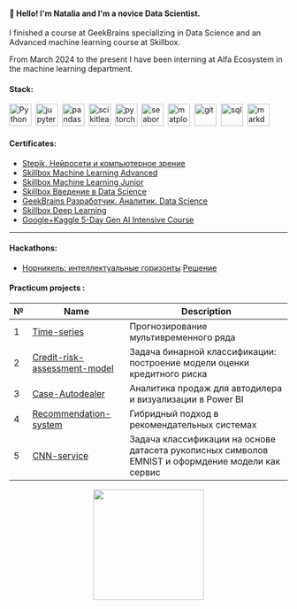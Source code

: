 #### :wave: Hello! I'm Natalia and I'm a novice Data Scientist. 

I finished a course at GeekBrains specializing in Data Science and an Advanced machine learning course at Skillbox. 

From March 2024 to the present I have been interning at Alfa Ecosystem in the machine learning department.



#### Stack: 
<div>
  <img src="https://api.iconify.design/logos/python.svg" title="Python" alt="Python" width="40" height="40"/>&nbsp;
  <img src="https://api.iconify.design/logos/jupyter.svg?width=256&height=256" title="jupyter"  alt="jupyter" width="40" height="40"/>&nbsp;
  <img src="https://api.iconify.design/devicon/pandas.svg"  title="pandas" alt="pandas" width="40" height="40"/>&nbsp;
  <img src="https://api.iconify.design/devicon/scikitlearn.svg" title="scikitlearn" alt="scikitlearn" width="40" height="40"/>&nbsp;
  <img src="https://api.iconify.design/logos/pytorch-icon.svg" title="pytorch" alt="pytorch" width="40" height="40"/>&nbsp;
  <img src="https://api.iconify.design/logos/seaborn-icon.svg" title="seaborn" alt="seaborn" width="40" height="40"/>&nbsp;
  <img src="https://api.iconify.design/devicon/matplotlib.svg" title="matplotlib" alt="matplotlib" width="40" height="40"/>&nbsp;
  <img src="https://api.iconify.design/devicon/git.svg" title="git" alt="git" width="40" height="40"/>&nbsp;
  <img src="https://api.iconify.design/logos/mysql.svg" title="sql" alt="sql" width="40" height="40"/>&nbsp;
  <img src="https://api.iconify.design/skill-icons/markdown-dark.svg?width=256&height=256" title="markdown" alt="markdown" width="40" height="40"/>&nbsp;
  
</div>

  
#### Certificates: 

- [Stepik. Нейросети и компьютерное зрение](https://github.com/NataliaLak/Certificates/blob/main/stepik-certificate-50352-87d443c.pdf)
- [Skillbox Machine Learning Advanced](https://github.com/NataliaLak/Certificates/blob/main/ASqBeWMAqIayrDONprwbPgoaTOTqBNfE%5B1%5D.png)  
- [Skillbox Machine Learning Junior](https://github.com/NataliaLak/Certificates/blob/main/70Cndz7hJpKpueoIUdd8KuSaOITdmCGL.png)  
- [Skillbox Введение в Data Science](https://github.com/NataliaLak/Certificates/blob/main/XCQQL7qVbEyQ1VpKiadoOwkl2GWPBMUM%5B1%5D.png)  
- [GeekBrains Разработчик. Аналитик. Data Science](https://github.com/NataliaLak/Certificates/blob/main/20241111_122414%5B1%5D.jpg)
- [Skillbox Deep Learning](https://github.com/NataliaLak/Certificates/blob/main/8gVfF7qFZFXmYZmKknIuTMOXF9KnoFOu.png)
- [Google+Kaggle 5-Day Gen AI Intensive Course](https://github.com/NataliaLak/Certificates/blob/main/Completed%205-Day%20Gen%20AI%20Intensive.png)
---

#### Hackathons:

- [Норникель: интеллектуальные горизонты](https://github.com/NataliaLak/Certificates/blob/main/Certificate_2024-12-17_10_28_41.671Z.pdf)
  [Решение](https://github.com/NataliaLak/Hackathon_Nornickel/tree/main)

#### Practicum projects :  

| № | Name | Description |
|---|----------|----------|
| 1 |[Time-series](https://github.com/NataliaLak/time-seriies/tree/main) | Прогнозирование мультивременного ряда |
| 2 |[Credit-risk-assessment-model](https://github.com/NataliaLak/Credit-risk-assessment-model) | Задача бинарной классификации: построение модели оценки кредитного риска |
| 3 |[Case-Autodealer](https://github.com/NataliaLak/Case-Autodealer) | Аналитика продаж для автодилера и визуализации в Power BI |
| 4 |[Recommendation-system](https://github.com/NataliaLak/Recomendation-system/blob/main/10pract.ipynb) | Гибридный подход в рекомендательных системах |
| 5 |[CNN-service](https://github.com/NataliaLak/CNN-service/tree/main/practice-cnn) | Задача классификации на основе датасета рукописных символов EMNIST и оформдение модели как сервис |




<div id="header" align="center">
  <img src=https://i.gifer.com/Jfw2.gif width="200"/>
</div>

